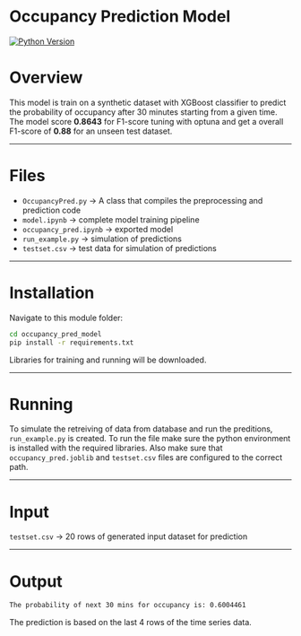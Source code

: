 # Occupancy Prediction Model
[![Python Version](https://img.shields.io/badge/python-3.13-blue)](https://www.python.org/)

# Overview
This model is train on a synthetic dataset with XGBoost classifier to predict the probability of occupancy after 30 minutes starting from a given time.
The model score **0.8643** for F1-score tuning with optuna and get a overall F1-score of **0.88** for an unseen test dataset.

---

# Files
- `OccupancyPred.py` → A class that compiles the preprocessing and prediction code
- `model.ipynb` → complete model training pipeline
- `occupancy_pred.ipynb` → exported model
- `run_example.py` → simulation of predictions
- `testset.csv` → test data for simulation of predictions

---
# Installation 
Navigate to this module folder:
```bash
cd occupancy_pred_model
pip install -r requirements.txt
```
Libraries for training and running will be downloaded.

---
# Running
To simulate the retreiving of data from database and run the preditions, `run_example.py` is created. 
To run the file make sure the python environment is installed with the required libraries. Also make sure that `occupancy_pred.joblib` and `testset.csv` files are configured to the correct path. 

---
# Input
`testset.csv` → 20 rows of generated input dataset for prediction

---
# Output
```bash
The probability of next 30 mins for occupancy is: 0.6004461
```
The prediction is based on the last 4 rows of the time series data. 


